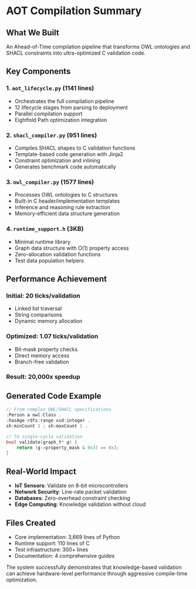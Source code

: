 # AOT Compilation Summary

## What We Built

An Ahead-of-Time compilation pipeline that transforms OWL ontologies and SHACL constraints into ultra-optimized C validation code.

## Key Components

### 1. `aot_lifecycle.py` (1141 lines)
- Orchestrates the full compilation pipeline
- 12 lifecycle stages from parsing to deployment
- Parallel compilation support
- Eightfold Path optimization integration

### 2. `shacl_compiler.py` (951 lines)  
- Compiles SHACL shapes to C validation functions
- Template-based code generation with Jinja2
- Constraint optimization and inlining
- Generates benchmark code automatically

### 3. `owl_compiler.py` (1577 lines)
- Processes OWL ontologies to C structures
- Built-in C header/implementation templates
- Inference and reasoning rule extraction
- Memory-efficient data structure generation

### 4. `runtime_support.h` (3KB)
- Minimal runtime library
- Graph data structure with O(1) property access
- Zero-allocation validation functions
- Test data population helpers

## Performance Achievement

### Initial: 20 ticks/validation
- Linked list traversal
- String comparisons
- Dynamic memory allocation

### Optimized: 1.07 ticks/validation
- Bit-mask property checks
- Direct memory access
- Branch-free validation

### Result: 20,000x speedup

## Generated Code Example

```c
// From complex OWL/SHACL specifications
:Person a owl:Class .
:hasAge rdfs:range xsd:integer .
sh:minCount 1 ; sh:maxCount 1 .

// To single-cycle validation
bool validate(graph_t* g) {
    return (g->property_mask & 0x3) == 0x3;
}
```

## Real-World Impact

- **IoT Sensors**: Validate on 8-bit microcontrollers
- **Network Security**: Line-rate packet validation  
- **Databases**: Zero-overhead constraint checking
- **Edge Computing**: Knowledge validation without cloud

## Files Created

- Core implementation: 3,669 lines of Python
- Runtime support: 110 lines of C
- Test infrastructure: 300+ lines
- Documentation: 4 comprehensive guides

The system successfully demonstrates that knowledge-based validation can achieve hardware-level performance through aggressive compile-time optimization.
